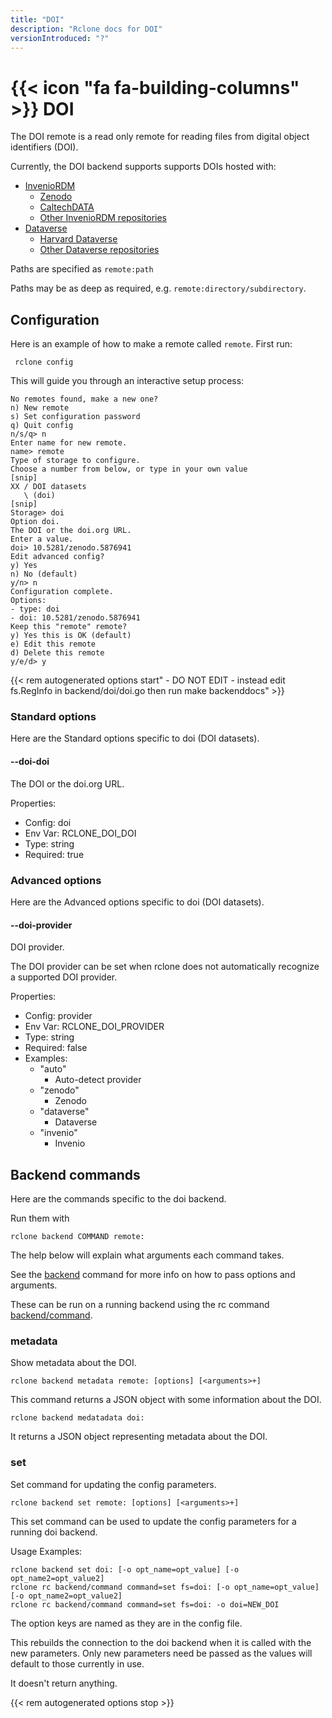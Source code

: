 ```yaml
---
title: "DOI"
description: "Rclone docs for DOI"
versionIntroduced: "?"
---
```


# {{< icon "fa fa-building-columns" >}} DOI

The DOI remote is a read only remote for reading files from digital object identifiers (DOI).

Currently, the DOI backend supports supports DOIs hosted with:
- [InvenioRDM](https://inveniosoftware.org/products/rdm/)
  - [Zenodo](https://zenodo.org)
  - [CaltechDATA](https://data.caltech.edu)
  - [Other InvenioRDM repositories](https://inveniosoftware.org/showcase/)
- [Dataverse](https://dataverse.org)
  - [Harvard Dataverse](https://dataverse.harvard.edu)
  - [Other Dataverse repositories](https://dataverse.org/installations)

Paths are specified as `remote:path`

Paths may be as deep as required, e.g. `remote:directory/subdirectory`.

## Configuration

Here is an example of how to make a remote called `remote`.  First run:

     rclone config

This will guide you through an interactive setup process:

```
No remotes found, make a new one?
n) New remote
s) Set configuration password
q) Quit config
n/s/q> n
Enter name for new remote.
name> remote
Type of storage to configure.
Choose a number from below, or type in your own value
[snip]
XX / DOI datasets
   \ (doi)
[snip]
Storage> doi
Option doi.
The DOI or the doi.org URL.
Enter a value.
doi> 10.5281/zenodo.5876941
Edit advanced config?
y) Yes
n) No (default)
y/n> n
Configuration complete.
Options:
- type: doi
- doi: 10.5281/zenodo.5876941
Keep this "remote" remote?
y) Yes this is OK (default)
e) Edit this remote
d) Delete this remote
y/e/d> y
```

{{< rem autogenerated options start" - DO NOT EDIT - instead edit fs.RegInfo in backend/doi/doi.go then run make backenddocs" >}}
### Standard options

Here are the Standard options specific to doi (DOI datasets).

#### --doi-doi

The DOI or the doi.org URL.

Properties:

- Config:      doi
- Env Var:     RCLONE_DOI_DOI
- Type:        string
- Required:    true

### Advanced options

Here are the Advanced options specific to doi (DOI datasets).

#### --doi-provider

DOI provider.

The DOI provider can be set when rclone does not automatically recognize a supported DOI provider.

Properties:

- Config:      provider
- Env Var:     RCLONE_DOI_PROVIDER
- Type:        string
- Required:    false
- Examples:
    - "auto"
        - Auto-detect provider
    - "zenodo"
        - Zenodo
    - "dataverse"
        - Dataverse
    - "invenio"
        - Invenio

## Backend commands

Here are the commands specific to the doi backend.

Run them with

    rclone backend COMMAND remote:

The help below will explain what arguments each command takes.

See the [backend](/commands/rclone_backend/) command for more
info on how to pass options and arguments.

These can be run on a running backend using the rc command
[backend/command](/rc/#backend-command).

### metadata

Show metadata about the DOI.

    rclone backend metadata remote: [options] [<arguments>+]

This command returns a JSON object with some information about the DOI.

    rclone backend medatadata doi: 

It returns a JSON object representing metadata about the DOI.


### set

Set command for updating the config parameters.

    rclone backend set remote: [options] [<arguments>+]

This set command can be used to update the config parameters
for a running doi backend.

Usage Examples:

    rclone backend set doi: [-o opt_name=opt_value] [-o opt_name2=opt_value2]
    rclone rc backend/command command=set fs=doi: [-o opt_name=opt_value] [-o opt_name2=opt_value2]
    rclone rc backend/command command=set fs=doi: -o doi=NEW_DOI

The option keys are named as they are in the config file.

This rebuilds the connection to the doi backend when it is called with
the new parameters. Only new parameters need be passed as the values
will default to those currently in use.

It doesn't return anything.


{{< rem autogenerated options stop >}}
